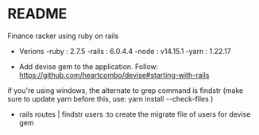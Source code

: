 # README

Finance racker using ruby on rails

* Verions
-ruby : 2.7.5
-rails : 6.0.4.4
-node : v14.15.1
-yarn : 1.22.17

* Add devise gem to the application. Follow: https://github.com/heartcombo/devise#starting-with-rails

if you're using windows, the alternate to grep command is findstr 
(make sure to update yarn before this, use: yarn install --check-files )

* rails routes | findstr users :to create the migrate file of users for devise gem